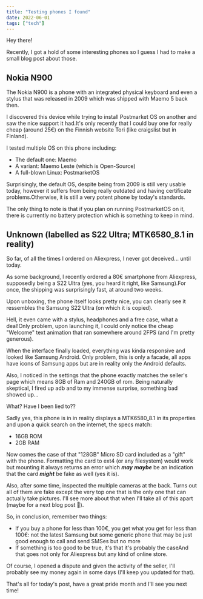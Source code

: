 ```yaml
---
title: "Testing phones I found"
date: 2022-06-01
tags: ["tech"]
---
```


Hey there!

Recently, I got a hold of some interesting phones so I guess I had to make a small blog post about those.

## Nokia N900

The Nokia N900 is a phone with an integrated physical keyboard and even a stylus that was released in 2009 which was shipped with Maemo 5 back then.

I discovered this device while trying to install Postmarket OS on another and saw the nice support it had.It's only recently that I could buy one for really cheap (around 25€) on the Finnish website Tori (like craigslist but in Finland).

I tested multiple OS on this phone including:

 - The default one: Maemo
 - A variant: Maemo Leste (which is Open-Source)
 - A full-blown Linux: PostmarketOS

Surprisingly, the default OS, despite being from 2009 is still very usable today, however it suffers from being really outdated and having certificate problems.Otherwise, it is still a very potent phone by today's standards.

The only thing to note is that if you plan on running PostmarketOS on it, there is currently no battery protection which is something to keep in mind.

## Unknown (labelled as S22 Ultra; MTK6580_8.1 in reality)

So far, of all the times I ordered on Aliexpress, I never got deceived... until today.

As some background, I recently ordered a 80€ smartphone from Aliexpress, supposedly being a S22 Ultra (yes, you heard it right, like Samsung).For once, the shipping was surprisingly fast, at around two weeks.

Upon unboxing, the phone itself looks pretty nice, you can clearly see it ressembles the Samsung S22 Ultra (on which it is copied).

Hell, it even came with a stylus, headphones and a free case, what a deal!Only problem, upon launching it, I could only notice the cheap "Welcome" text animation that ran somewhere around 2FPS (and I'm pretty generous).

When the interface finally loaded, everything was kinda responsive and looked like Samsung Android. Only problem, this is only a facade, all apps have icons of Samsung apps but are in reality only the Android defaults.

Also, I noticed in the settings that the phone exactly matches the seller's page which means 8GB of Ram and 240GB of rom. Being naturally skeptical, I fired up adb and to my immense surprise, something bad showed up...

What? Have I been lied to??

Sadly yes, this phone is in in reality displays a MTK6580_8.1 in its properties and upon a quick search on the internet, the specs match:

 - 16GB ROM
 - 2GB RAM

Now comes the case of that "128GB" Micro SD card included as a "gift" with the phone. Formatting the card to ext4 (or any filesystem) would work but mounting it always returns an error which ***may*** ***maybe*** be an indication that the card ***might*** be fake as well (yes it is).

Also, after some time, inspected the multiple cameras at the back. Turns out all of them are fake except the very top one that is the only one that can actually take pictures. I'll see more about that when I'll take all of this apart (maybe for a next blog post 👀).

So, in conclusion, remember two things:

 - If you buy a phone for less than 100€, you get what you get for less than 100€: not the latest Samsung but some generic phone that may be just good enough to call and send SMSes but no more
 - If something is too good to be true, it's that it's probably the caseAnd that goes not only for Aliexpress but any kind of online store.

Of course, I opened a dispute and given the activity of the seller, I'll probably see my money again in some days (I'll keep you updated for that).

That's all for today's post, have a great pride month and I'll see you next time!
